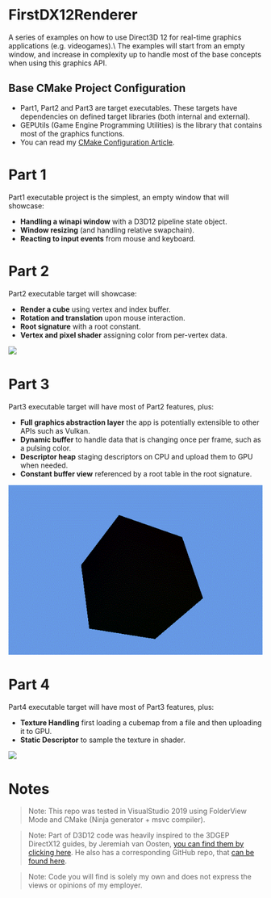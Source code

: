 # FirstDX12Renderer
A series of examples on how to use Direct3D 12 for real-time graphics applications (e.g. videogames).\\
The examples will start from an empty window, and increase in complexity up to handle most of the base concepts when using this graphics API.
## Base CMake Project Configuration
  - Part1, Part2 and Part3 are target executables. These targets have dependencies on defined target libraries (both internal and external).
  - GEPUtils (Game Engine Programming Utilities) is the library that contains most of the graphics functions.
  - You can read my [CMake Configuration Article](https://logins.github.io/programming/2020/05/17/CMakeInVisualStudio.html).
# Part 1
Part1 executable project is the simplest, an empty window that will showcase: 
- **Handling a winapi window** with a D3D12 pipeline state object.
- **Window resizing** (and handling relative swapchain).
- **Reacting to input events** from mouse and keyboard.

# Part 2
Part2 executable target will showcase:
- **Render a cube** using vertex and index buffer.
- **Rotation and translation** upon mouse interaction.
- **Root signature** with a root constant.
- **Vertex and pixel shader** assigning color from per-vertex data.

![](Part2/Content/part2.gif)

# Part 3
Part3 executable target will have most of Part2 features, plus:
- **Full graphics abstraction layer** the app is potentially extensible to other APIs such as Vulkan.
- **Dynamic buffer** to handle data that is changing once per frame, such as a pulsing color.
- **Descriptor heap** staging descriptors on CPU and upload them to GPU when needed.
- **Constant buffer view** referenced by a root table in the root signature.

![](Part3/Content/part3.gif)

# Part 4
Part4 executable target will have most of Part3 features, plus:
- **Texture Handling** first loading a cubemap from a file and then uploading it to GPU.
- **Static Descriptor** to sample the texture in shader.

![](Part4/Content/part4.gif)

# Notes
>Note: This repo was tested in VisualStudio 2019 using FolderView Mode and CMake (Ninja generator + msvc compiler).

>Note: Part of D3D12 code was heavily inspired to the 3DGEP DirectX12 guides, by Jeremiah van Oosten, [you can find them by clicking here](https://www.3dgep.com/learning-directx-12-1/). He also has a corresponding GitHub repo, that [can be found here](https://github.com/jpvanoosten/LearningDirectX12/tree/v0.0.1).

>Note: Code you will find is solely my own and does not express the views or opinions of my employer.
